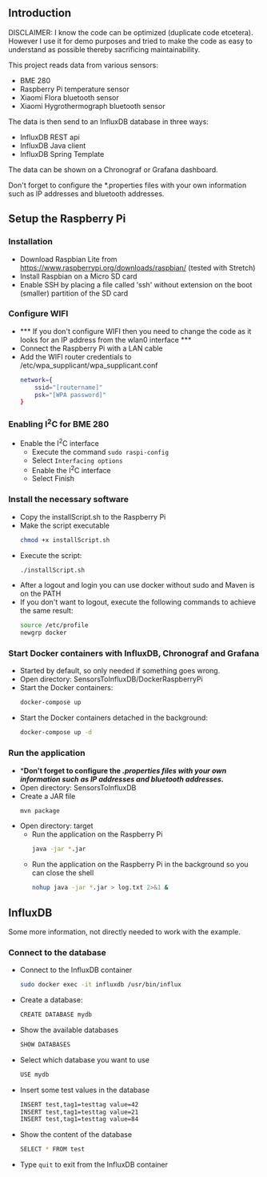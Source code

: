 ## Introduction
DISCLAIMER: I know the code can be optimized (duplicate code etcetera). However I use it for demo purposes and tried to make the code as easy to understand as possible thereby sacrificing maintainability.

This project reads data from various sensors:
- BME 280
- Raspberry Pi temperature sensor
- Xiaomi Flora bluetooth sensor
- Xiaomi Hygrothermograph bluetooth sensor

The data is then send to an InfluxDB database in three ways:
- InfluxDB REST api
- InfluxDB Java client
- InfluxDB Spring Template

The data can be shown on a Chronograf or Grafana dashboard.

Don't forget to configure the *.properties files with your own information such as IP addresses and bluetooth addresses.

## Setup the Raspberry Pi

### Installation
- Download Raspbian Lite from https://www.raspberrypi.org/downloads/raspbian/ (tested with Stretch)
- Install Raspbian on a Micro SD card
- Enable SSH by placing a file called 'ssh' without extension on the boot (smaller) partition of the SD card

### Configure WIFI
- *** If you don't configure WIFI then you need to change the code as it looks for an IP address from the wlan0 interface ***
- Connect the Raspberry Pi with a LAN cable
- Add the WIFI router credentials to /etc/wpa_supplicant/wpa_supplicant.conf
    ```bash
    network={
        ssid="[routername]"
        psk="[WPA password]"
    }
    ```

### Enabling I<sup>2</sup>C for BME 280
- Enable the I<sup>2</sup>C interface
    - Execute the command ```sudo raspi-config```
    - Select ```Interfacing options```
    - Enable the I<sup>2</sup>C interface
    - Select Finish

### Install the necessary software
- Copy the installScript.sh to the Raspberry Pi
- Make the script executable
    ```bash
    chmod +x installScript.sh
    ```
- Execute the script: 
    ```bash
    ./installScript.sh
    ```
- After a logout and login you can use docker without sudo and Maven is on the PATH
- If you don't want to logout, execute the following commands to achieve the same result:
    ```bash
    source /etc/profile
    newgrp docker
    ```

### Start Docker containers with InfluxDB, Chronograf and Grafana
- Started by default, so only needed if something goes wrong.
- Open directory: SensorsToInfluxDB/DockerRaspberryPi
- Start the Docker containers:
    ```bash
    docker-compose up
    ```
- Start the Docker containers detached in the background:
    ```bash
    docker-compose up -d
    ```


### Run the application
- ***Don't forget to configure the *.properties files with your own information such as IP addresses and bluetooth addresses.***
- Open directory: SensorsToInfluxDB
- Create a JAR file
    ```bash
    mvn package
    ```
- Open directory: target
    - Run the application on the Raspberry Pi
        ```bash
        java -jar *.jar
        ```
    - Run the application on the Raspberry Pi in the background so you can close the shell
        ```bash
        nohup java -jar *.jar > log.txt 2>&1 &
        ```

    

## InfluxDB
Some more information, not directly needed to work with the example.
### Connect to the database
- Connect to the InfluxDB container
	```bash
    sudo docker exec -it influxdb /usr/bin/influx
    ```
- Create a database:
    ```bash
    CREATE DATABASE mydb
    ```
- Show the available databases
    ```bash
    SHOW DATABASES
    ```
- Select which database you want to use
    ```bash
    USE mydb
    ```
- Insert some test values in the database
    ```bash
    INSERT test,tag1=testtag value=42
    INSERT test,tag1=testtag value=21
    INSERT test,tag1=testtag value=84
    ```
- Show the content of the database
    ```bash
    SELECT * FROM test
    ```
- Type ```quit``` to exit from the InfluxDB container


